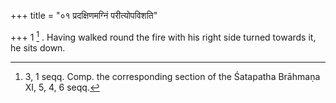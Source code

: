 +++
title = "०१ प्रदक्षिणमग्निं परीत्योपविशति"

+++
1 [^1] . Having walked round the fire with his right side turned towards it, he sits down.


[^1]:  3, 1 seqq. Comp. the corresponding section of the Śatapatha Brāhmaṇa XI, 5, 4, 6 seqq.


